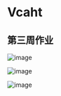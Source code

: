 # Vcaht
## 第三周作业
![image](https://github.com/BeginerAndProgresses/Vcaht/assets/93921882/1fe9c14e-e17e-49cc-9882-20cdf4a87144)

![image](https://github.com/BeginerAndProgresses/Vcaht/assets/93921882/300c2016-5b47-40dd-b99b-fd7d940dd2ea)

![image](https://github.com/BeginerAndProgresses/Vcaht/assets/93921882/c76760b5-6929-4763-9b68-fc6ea716e3a3)


